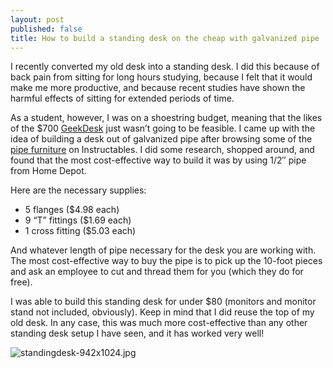 ```yaml
---
layout: post
published: false
title: How to build a standing desk on the cheap with galvanized pipe
---
```

I recently converted my old desk into a standing desk. I did this because of back pain from sitting for long hours studying, because I felt that it would make me more productive, and because recent studies have shown the harmful effects of sitting for extended periods of time.

As a student, however, I was on a shoestring budget, meaning that the likes of the $700 [GeekDesk](http://www.geekdesk.com/) just wasn’t going to be feasible. I came up with the idea of building a desk out of galvanized pipe after browsing some of the [pipe furniture](http://www.instructables.com/id/Pipe-Furniture/) on Instructables. I did some research, shopped around, and found that the most cost-effective way to build it was by using 1/2″ pipe from Home Depot.

Here are the necessary supplies:

* 5 flanges ($4.98 each)
* 9 “T” fittings ($1.69 each)
* 1 cross fitting ($5.03 each)

And whatever length of pipe necessary for the desk you are working with. The most cost-effective way to buy the pipe is to pick up the 10-foot pieces and ask an employee to cut and thread them for you (which they do for free).

I was able to build this standing desk for under $80 (monitors and monitor stand not included, obviously). Keep in mind that I did reuse the top of my old desk. In any case, this was much more cost-effective than any other standing desk setup I have seen, and it has worked very well!

![standingdesk-942x1024.jpg]({{site.cdn_path}}/2012/12/30/standingdesk-942x1024.jpg)